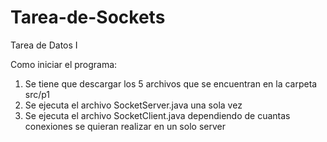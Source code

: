 # Tarea-de-Sockets
Tarea de Datos I 

Como iniciar el programa:

1) Se tiene que descargar los 5 archivos que se encuentran en la carpeta src/p1
2) Se ejecuta el archivo SocketServer.java una sola vez
3) Se ejecuta el archivo SocketClient.java dependiendo de cuantas conexiones se quieran realizar en un solo server
